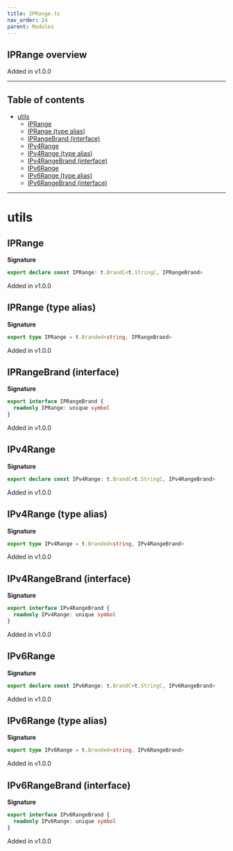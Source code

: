 ```yaml
---
title: IPRange.ts
nav_order: 24
parent: Modules
---
```


## IPRange overview

Added in v1.0.0

---

<h2 class="text-delta">Table of contents</h2>

- [utils](#utils)
  - [IPRange](#iprange)
  - [IPRange (type alias)](#iprange-type-alias)
  - [IPRangeBrand (interface)](#iprangebrand-interface)
  - [IPv4Range](#ipv4range)
  - [IPv4Range (type alias)](#ipv4range-type-alias)
  - [IPv4RangeBrand (interface)](#ipv4rangebrand-interface)
  - [IPv6Range](#ipv6range)
  - [IPv6Range (type alias)](#ipv6range-type-alias)
  - [IPv6RangeBrand (interface)](#ipv6rangebrand-interface)

---

# utils

## IPRange

**Signature**

```ts
export declare const IPRange: t.BrandC<t.StringC, IPRangeBrand>
```

Added in v1.0.0

## IPRange (type alias)

**Signature**

```ts
export type IPRange = t.Branded<string, IPRangeBrand>
```

Added in v1.0.0

## IPRangeBrand (interface)

**Signature**

```ts
export interface IPRangeBrand {
  readonly IPRange: unique symbol
}
```

Added in v1.0.0

## IPv4Range

**Signature**

```ts
export declare const IPv4Range: t.BrandC<t.StringC, IPv4RangeBrand>
```

Added in v1.0.0

## IPv4Range (type alias)

**Signature**

```ts
export type IPv4Range = t.Branded<string, IPv4RangeBrand>
```

Added in v1.0.0

## IPv4RangeBrand (interface)

**Signature**

```ts
export interface IPv4RangeBrand {
  readonly IPv4Range: unique symbol
}
```

Added in v1.0.0

## IPv6Range

**Signature**

```ts
export declare const IPv6Range: t.BrandC<t.StringC, IPv6RangeBrand>
```

Added in v1.0.0

## IPv6Range (type alias)

**Signature**

```ts
export type IPv6Range = t.Branded<string, IPv6RangeBrand>
```

Added in v1.0.0

## IPv6RangeBrand (interface)

**Signature**

```ts
export interface IPv6RangeBrand {
  readonly IPv6Range: unique symbol
}
```

Added in v1.0.0
